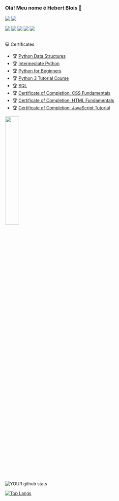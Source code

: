 ### Olá! Meu nome é Hebert Blois 👋


[<img src="https://img.shields.io/badge/GitHub-100000?style=for-the-badge&logo=github&logoColor=white" />](https://github.com/hebertblois) [<img src="https://img.shields.io/badge/LinkedIn-0077B5?style=for-the-badge&logo=linkedin&logoColor=white" />](https://www.linkedin.com/in/hebertblois/)

<div style="display: inline_block">
<img src="https://img.shields.io/badge/Python-3776AB?style=for-the-badge&logo=python&logoColor=white" />
<img src="https://img.shields.io/badge/HTML5-E34F26?style=for-the-badge&logo=html5&logoColor=white" />
<img src="https://img.shields.io/badge/Markdown-000000?style=for-the-badge&logo=markdown&logoColor=white" />
<img src="https://img.shields.io/badge/MySQL-00000F?style=for-the-badge&logo=mysql&logoColor=white" />
<img src="https://img.shields.io/badge/SQLite-07405E?style=for-the-badge&logo=sqlite&logoColor=white" />
</div>

</br>


💻 Certificates </br>
- 🏆 [Python Data Structures](https://www.sololearn.com/certificates/course/en/938770/1159/landscape/png) </br>
- 🏆 [Intermediate Python](https://www.sololearn.com/certificates/course/en/938770/1158/landscape/png) </br>
- 🏆 [Python for Beginners](https://www.sololearn.com/certificates/course/en/938770/1157/landscape/png) </br>
- 🏆 [Python 3 Tutorial Course](https://www.sololearn.com/Certificate/1073-938770/png) </br>
- 🏆 [SQL](https://www.sololearn.com/certificates/course/en/938770/1060/landscape/png) </br>
- 🏆 [Certificate of Completion: CSS Fundamentals](https://www.sololearn.com/Certificate/1023-938770/pdf/) </br>
- 🏆 [Certificate of Completion: HTML Fundamentals](https://www.sololearn.com/Certificate/1014-938770/pdf/) </br>
- 🏆 [Certificate of Completion: JavaScript Tutorial](https://www.sololearn.com/Certificate/1024-938770/pdf/) </br>


<img src="https://octocat-generator-assets.githubusercontent.com/my-octocat-1626889003936.png" width=30%/>

![YOUR github stats](https://github-readme-stats.vercel.app/api?username=hebertblois&show_icons=true&theme=merko)

[![Top Langs](https://github-readme-stats.vercel.app/api/top-langs/?username=hebertblois&layout=compact&theme=merko)](https://github.com/hebertblois/git)



